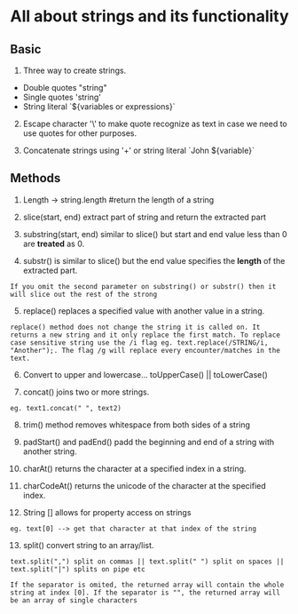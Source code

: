 # All about strings and its functionality

## Basic

1. Three way to create strings.

- Double quotes "string"
- Single quotes 'string'
- String literal \`${variables or expressions}`

2. Escape character '\\' to make quote recognize as text in case we need to use quotes for other purposes.

3. Concatenate strings using '+' or string literal \`John ${variable}`

## Methods

1. Length -> string.length #return the length of a string

2. slice(start, end) extract part of string and return the extracted part

3. substring(start, end) similar to slice() but start and end value less than 0 are **treated** as 0.

4. substr() is similar to slice() but the end value specifies the **length** of the extracted part.

`If you omit the second parameter on substring() or substr() then it will slice out the rest of the strong`

5. replace() replaces a specified value with another value in a string.

`replace() method does not change the string it is called on. It returns a new string and it only replace the first match. To replace case sensitive string use the /i flag eg. text.replace(/STRING/i, "Another");. The flag /g will replace every encounter/matches in the text.`

6. Convert to upper and lowercase... toUpperCase() || toLowerCase()

7. concat() joins two or more strings.

`eg. text1.concat(" ", text2)`

8. trim() method removes whitespace from both sides of a string

9. padStart() and padEnd() padd the beginning and end of a string with another string.

10. charAt() returns the character at a specified index in a string.

11. charCodeAt() returns the unicode of the character at the specified index.

12. String [] allows for property access on strings

`eg. text[0] --> get that character at that index of the string`

13. split() convert string to an array/list.

`text.split(",") split on commas || text.split(" ") split on spaces || text.split("|") splits on pipe etc`

`If the separator is omited, the returned array will contain the whole string at index [0]. If the separator is "", the returned array will be an array of single characters`
